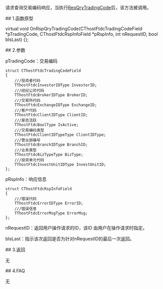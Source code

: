 <p>请求查询交易编码响应，当执行<a href="../../CTHOSTFTDCTRADERSPI/REQQRYTRADINGCODE/">ReqQryTradingCode</a>后，该方法被调用。</p>
<span class="anchor" id="6c50275e-bf28-4e12-9bf2-753326077af4"></span>
## 1.函数原型
<p>virtual void OnRspQryTradingCode(CThostFtdcTradingCodeField *pTradingCode, CThostFtdcRspInfoField *pRspInfo, int nRequestID, bool bIsLast) {};</p>
<span class="anchor" id="43b5f824-f088-420c-964e-9348803fbc7d"></span>
## 2.参数
<p>pTradingCode：交易编码</p>
<pre><code>struct CThostFtdcTradingCodeField
{
    ///投资者代码
    TThostFtdcInvestorIDType InvestorID;
    ///经纪公司代码
    TThostFtdcBrokerIDType BrokerID;
    ///交易所代码
    TThostFtdcExchangeIDType ExchangeID;
    ///客户代码
    TThostFtdcClientIDType ClientID;
    ///是否活跃
    TThostFtdcBoolType IsActive;
    ///交易编码类型
    TThostFtdcClientIDTypeType ClientIDType;
    ///营业部编号
    TThostFtdcBranchIDType BranchID;
    ///业务类型
    TThostFtdcBizTypeType BizType;
    ///投资单元代码
    TThostFtdcInvestUnitIDType InvestUnitID;
};
</code></pre>
<p>pRspInfo：响应信息</p>
<pre><code>struct CThostFtdcRspInfoField
{
    ///错误代码
    TThostFtdcErrorIDType ErrorID;
    ///错误信息
    TThostFtdcErrorMsgType ErrorMsg;
};
</code></pre>
<p>nRequestID：返回用户操作请求的ID，该ID 由用户在操作请求时指定。</p>
<p>bIsLast：指示该次返回是否为针对nRequestID的最后一次返回。</p>
<span class="anchor" id="cfc7985e-b658-4cf5-828a-aa22a234590e"></span>
## 3.返回
<p>无</p>
<span class="anchor" id="bbd605fa-bbe2-4d10-b928-a7a56d980a83"></span>
## 4.FAQ
<p>无</p>
